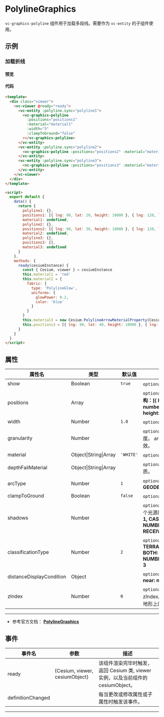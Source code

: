 # PolylineGraphics

`vc-graphics-polyline` 组件用于加载多段线。需要作为 `vc-entity` 的子组件使用。

## 示例

### 加载折线

#### 预览

<doc-preview>
  <template>
    <div class="viewer">
      <vc-viewer @ready="ready">
        <vc-entity :polyline.sync="polyline1">
          <vc-graphics-polyline
            :positions="positions1"
            :material="material1"
            :width="5"
            :clampToGround="false"
          ></vc-graphics-polyline>
        </vc-entity>
        <vc-entity :polyline.sync="polyline2">
          <vc-graphics-polyline :positions="positions2" :material="material2" :width="10"></vc-graphics-polyline>
        </vc-entity>
        <vc-entity :polyline.sync="polyline3">
          <vc-graphics-polyline :positions="positions3" :material="material3" :width="10"></vc-graphics-polyline>
        </vc-entity>
      </vc-viewer>
    </div>
  </template>

  <script>
    export default {
      data() {
        return {
          polyline1: {},
          positions1: [{ lng: 90, lat: 20, height: 10000 }, { lng: 120, lat: 20, height: 10000 }],
          material1: undefined,
          polyline2: {},
          positions2: [{ lng: 90, lat: 30, height: 10000 }, { lng: 120, lat: 30, height: 10000 }],
          material2: undefined,
          polyline3: {},
          positions3: [],
          material3: undefined
        }
      },
      methods: {
        ready(cesiumInstance) {
          const { Cesium, viewer } = cesiumInstance
          this.material1 = 'red'
          this.material2 = {
            fabric: {
              type: 'PolylineGlow',
              uniforms: {
                glowPower: 0.2,
                color: 'blue'
              }
            }
          }
          this.material3 = new Cesium.PolylineArrowMaterialProperty(Cesium.Color.PURPLE)
          this.positions3 = [{ lng: 90, lat: 40, height: 10000 }, { lng: 120, lat: 40, height: 10000 }]
        }
      }
    }
  </script>
</doc-preview>

#### 代码

```html
<template>
  <div class="viewer">
    <vc-viewer @ready="ready">
      <vc-entity :polyline.sync="polyline1">
        <vc-graphics-polyline
          :positions="positions1"
          :material="material1"
          :width="5"
          :clampToGround="false"
        ></vc-graphics-polyline>
      </vc-entity>
      <vc-entity :polyline.sync="polyline2">
        <vc-graphics-polyline :positions="positions2" :material="material2" :width="10"></vc-graphics-polyline>
      </vc-entity>
      <vc-entity :polyline.sync="polyline3">
        <vc-graphics-polyline :positions="positions3" :material="material3" :width="10"></vc-graphics-polyline>
      </vc-entity>
    </vc-viewer>
  </div>
</template>

<script>
  export default {
    data() {
      return {
        polyline1: {},
        positions1: [{ lng: 90, lat: 20, height: 10000 }, { lng: 120, lat: 20, height: 10000 }],
        material1: undefined,
        polyline2: {},
        positions2: [{ lng: 90, lat: 30, height: 10000 }, { lng: 120, lat: 30, height: 10000 }],
        material2: undefined,
        polyline3: {},
        positions3: [],
        material3: undefined
      }
    },
    methods: {
      ready(cesiumInstance) {
        const { Cesium, viewer } = cesiumInstance
        this.material1 = 'red'
        this.material2 = {
          fabric: {
            type: 'PolylineGlow',
            uniforms: {
              glowPower: 0.2,
              color: 'blue'
            }
          }
        }
        this.material3 = new Cesium.PolylineArrowMaterialProperty(Cesium.Color.PURPLE)
        this.positions3 = [{ lng: 90, lat: 40, height: 10000 }, { lng: 120, lat: 40, height: 10000 }]
      }
    }
  }
</script>
```

## 属性

<!-- prettier-ignore -->
| 属性名 | 类型 | 默认值 | 描述 |
| ------------------------ | ------- | --------- | ---------------------------------------------------------------------------------------------- |
| show | Boolean | `true` | `optional` 指定线是否可显示。 |
| positions | Array | | `optional` 指定表示线条的位置数组。 **结构：[{ lng: number, lat: number, height: number },...,{ lng: number, lat: number, height: number }]** |
| width | Number | `1.0` | `optional` 指定线的宽度（像素）。 |
| granularity | Number | | `optional` 指定每个经纬度之间的采样粒度。 arcType 不是 ArcType.NONE 时有效。 |
| material | Object\|String\|Array | `'WHITE'` | `optional` 指定用于绘制线的材质。 |
| depthFailMaterial | Object\|String\|Array | | `optional` 指定用于绘制低于地形的线的材质。 |
| arcType | Number | `1` | `optional` 指定线条类型。 **NONE: 0, GEODESIC: 1, RHUMB: 2** |
| clampToGround | Boolean | `false` | `optional` 指定线是否贴地。 |
| shadows | Number | | `optional` 指定这些是否投射或接收来自每个光源的阴影。 **DISABLED: 0, ENABLED: 1, CAST_ONLY: 2, RECEIVE_ONLY: 3, NUMBER_OF_SHADOW_MODES: 4, RECEIVE_ONLY: 3** |
| classificationType | Number | `2` | `optional` 指定相机到线的距离。 **TERRAIN: 0, CESIUM_3D_TILE: 1, BOTH: 2, NUMBER_OF_CLASSIFICATION_TYPES: 3** |
| distanceDisplayCondition | Object | | `optional` 指定相机到线的距离。 **结构：{ near: number, far: number }** |
| zIndex | Number | `0` | `optional` 指定用于排序地面几何的 zIndex。 仅当`clampToGround`为真且支持地形上的折线时才有效。 |

---

- 参考官方文档： **[PolylineGraphics](https://cesium.com/docs/cesiumjs-ref-doc/PolylineGraphics.html)**

## 事件

| 事件名            | 参数                           | 描述                                                                             |
| ----------------- | ------------------------------ | -------------------------------------------------------------------------------- |
| ready             | {Cesium, viewer, cesiumObject} | 该组件渲染完毕时触发，返回 Cesium 类, viewer 实例，以及当前组件的 cesiumObject。 |
| definitionChanged |                                | 每当更改或修改属性或子属性时触发该事件。                                         |

---

